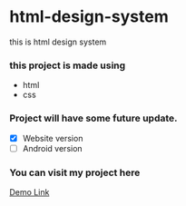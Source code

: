 # html-design-system
this is html design system

### this project is made using
- html
- css

### Project will have some future update.
- [x] Website version
- [ ] Android version

### You can visit my project here
[Demo Link](https://capplication21.github.io/html-design-system/)
